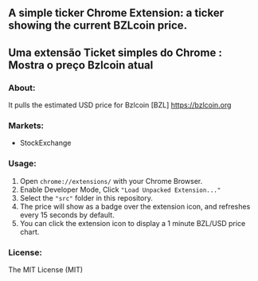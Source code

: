 ## A simple ticker Chrome Extension: a ticker showing the current BZLcoin price.
## Uma extensão Ticket simples do Chrome : Mostra o preço Bzlcoin atual
### About:

It pulls the estimated USD price for Bzlcoin [BZL] https://bzlcoin.org

### Markets:

- StockExchange


### Usage:

1. Open `chrome://extensions/` with your Chrome Browser.
2. Enable Developer Mode, Click `"Load Unpacked Extension..."`
3. Select the `"src"` folder in this repository.
4. The price will show as a badge over the extension icon, and refreshes every 15 seconds by default.
5. You can click the extension icon to display a 1 minute BZL/USD price chart.

### License:

The MIT License (MIT)
